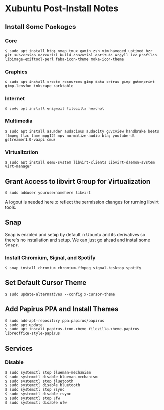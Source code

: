 # Xubuntu Post-Install Notes

## Install Some Packages

### Core

```console
$ sudo apt install htop nmap tmux gamin zsh vim haveged uptimed bzr git subversion mercurial build-essential aptitude argyll icc-profiles libimage-exiftool-perl faba-icon-theme moka-icon-theme
```

### Graphics

```console
$ sudo apt install create-resources gimp-data-extras gimp-gutenprint gimp-lensfun inkscape darktable
```

### Internet

```console
$ sudo apt install enigmail filezilla hexchat
```

### Multimedia

```console
$ sudo apt install asunder audacious audacity guvcview handbrake beets ffmpeg flac lame mpg123 mpv normalize-audio btag youtube-dl gstreamer1.0-vaapi cmus
```

### Virtualization

```console
$ sudo apt install qemu-system libvirt-clients libvirt-daemon-system virt-manager
```

## Grant Access to libvirt Group for Virtualization

```console
$ sudo adduser yourusernamehere libvirt
```

A logout is needed here to reflect the permission changes for running libvirt
tools.

## Snap

Snap is enabled and setup by default in Ubuntu and its derivatives so there's
no installation and setup. We can just go ahead and install some Snaps.

### Install Chromium, Signal, and Spotify

```console
$ snap install chromium chromium-ffmpeg signal-desktop spotify
```

## Set Default Cursor Theme

```console
$ sudo update-alternatives --config x-cursor-theme
```

## Add Papirus PPA and Install Themes

```console
$ sudo add-apt-repository ppa:papirus/papirus
$ sudo apt update
$ sudo apt install papirus-icon-theme filezilla-theme-papirus libreoffice-style-papirus
```

## Services

### Disable

```console
$ sudo systemctl stop blueman-mechanism
$ sudo systemctl disable blueman-mechanism
$ sudo systemctl stop bluetooth
$ sudo systemctl disable bluetooth
$ sudo systemctl stop rsync
$ sudo systemctl disable rsync
$ sudo systemctl stop ufw
$ sudo systemctl disable ufw
